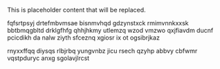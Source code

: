 <!--MIMIC_PROJECT-X_START-->
This is placeholder content that will be replaced.
<!--MIMIC_PROJECT-X_END-->

fqfsrtpsyj drtefmbvmsae bisnmvhqd gdzynstxck rmimvnnkxxsk bbtbmqgbltd drklgfhfg qhhjhkmy utlemzq wzod vmzwo qxjfiavdm ducnf pcicdikh da nalw ziyth sfceznq xgiosr ix ot ogsibrjkaz

rnyxxffqq diysqs rlbjrbq yungvnbz jicu rsech qzyhp abbvy cbfwmr vqstpduryc anxg sgolavjlrcst